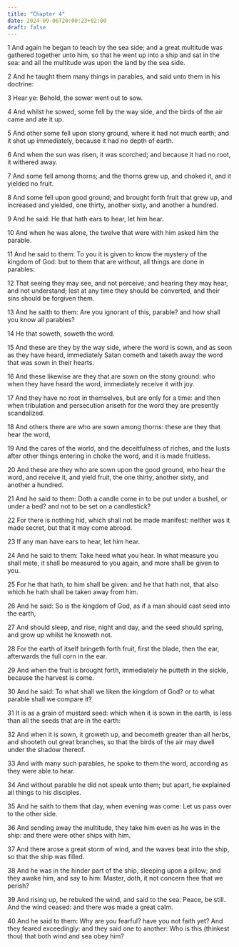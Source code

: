 ```yaml
---
title: "Chapter 4"
date: 2024-09-06T20:00:23+02:00
draft: false
---
```



1 And again he began to teach by the sea side; and a great multitude was gathered together unto him, so that he went up into a ship and sat in the sea: and all the multitude was upon the land by the sea side.

2 And he taught them many things in parables, and said unto them in his doctrine:

3 Hear ye: Behold, the sower went out to sow.

4 And whilst he sowed, some fell by the way side, and the birds of the air came and ate it up.

5 And other some fell upon stony ground, where it had not much earth; and it shot up immediately, because it had no depth of earth.

6 And when the sun was risen, it was scorched; and because it had no root, it withered away.

7 And some fell among thorns; and the thorns grew up, and choked it, and it yielded no fruit.

8 And some fell upon good ground; and brought forth fruit that grew up, and increased and yielded, one thirty, another sixty, and another a hundred.

9 And he said: He that hath ears to hear, let him hear.

10 And when he was alone, the twelve that were with him asked him the parable.

11 And he said to them: To you it is given to know the mystery of the kingdom of God: but to them that are without, all things are done in parables:

12 That seeing they may see, and not perceive; and hearing they may hear, and not understand; lest at any time they should be converted, and their sins should be forgiven them.

13 And he saith to them: Are you ignorant of this, parable? and how shall you know all parables?

14 He that soweth, soweth the word.

15 And these are they by the way side, where the word is sown, and as soon as they have heard, immediately Satan cometh and taketh away the word that was sown in their hearts.

16 And these likewise are they that are sown on the stony ground: who when they have heard the word, immediately receive it with joy.

17 And they have no root in themselves, but are only for a time: and then when tribulation and persecution ariseth for the word they are presently scandalized.

18 And others there are who are sown among thorns: these are they that hear the word,

19 And the cares of the world, and the deceitfulness of riches, and the lusts after other things entering in choke the word, and it is made fruitless.

20 And these are they who are sown upon the good ground, who hear the word, and receive it, and yield fruit, the one thirty, another sixty, and another a hundred.

21 And he said to them: Doth a candle come in to be put under a bushel, or under a bed? and not to be set on a candlestick?

22 For there is nothing hid, which shall not be made manifest: neither was it made secret, but that it may come abroad.

23 If any man have ears to hear, let him hear.

24 And he said to them: Take heed what you hear. In what measure you shall mete, it shall be measured to you again, and more shall be given to you.

25 For he that hath, to him shall be given: and he that hath not, that also which he hath shall be taken away from him.

26 And he said: So is the kingdom of God, as if a man should cast seed into the earth,

27 And should sleep, and rise, night and day, and the seed should spring, and grow up whilst he knoweth not.

28 For the earth of itself bringeth forth fruit, first the blade, then the ear, afterwards the full corn in the ear.

29 And when the fruit is brought forth, immediately he putteth in the sickle, because the harvest is come.

30 And he said: To what shall we liken the kingdom of God? or to what parable shall we compare it?

31 It is as a grain of mustard seed: which when it is sown in the earth, is less than all the seeds that are in the earth:

32 And when it is sown, it groweth up, and becometh greater than all herbs, and shooteth out great branches, so that the birds of the air may dwell under the shadow thereof.

33 And with many such parables, he spoke to them the word, according as they were able to hear.

34 And without parable he did not speak unto them; but apart, he explained all things to his disciples.

35 And he saith to them that day, when evening was come: Let us pass over to the other side.

36 And sending away the multitude, they take him even as he was in the ship: and there were other ships with him.

37 And there arose a great storm of wind, and the waves beat into the ship, so that the ship was filled.

38 And he was in the hinder part of the ship, sleeping upon a pillow; and they awake him, and say to him: Master, doth, it not concern thee that we perish?

39 And rising up, he rebuked the wind, and said to the sea: Peace, be still. And the wind ceased: and there was made a great calm.

40 And he said to them: Why are you fearful? have you not faith yet? And they feared exceedingly: and they said one to another: Who is this (thinkest thou) that both wind and sea obey him?

